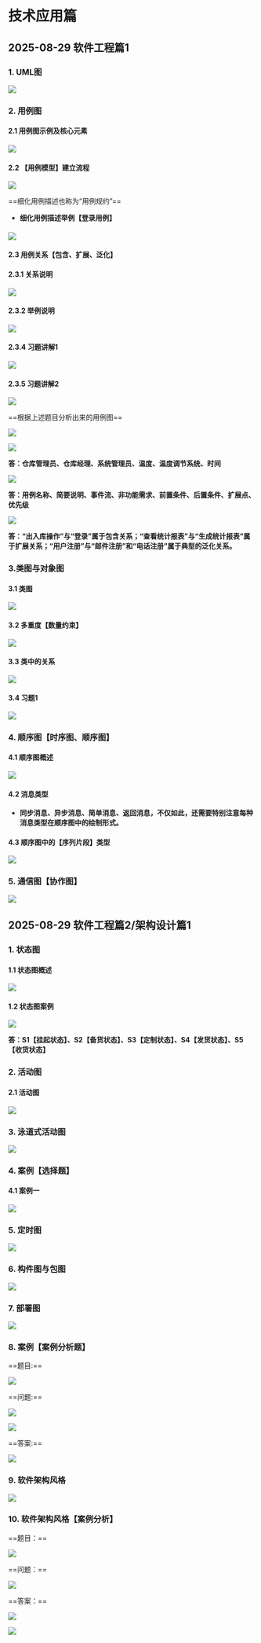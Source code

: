# 技术应用篇

## 2025-08-29 软件工程篇1

### 1. UML图

![](https://gitee.com/YunboCheng/image-bad/raw/master/imgs/202509011339451.png)

### 2. 用例图

#### 2.1 用例图示例及核心元素

![](https://gitee.com/YunboCheng/image-bad/raw/master/imgs/202509011416795.png)



#### 2.2 【用例模型】建立流程

![](https://gitee.com/YunboCheng/image-bad/raw/master/imgs/202509011433246.png)

==细化用例描述也称为“用例规约”==

- **细化用例描述举例【登录用例】**

#### ![](https://gitee.com/YunboCheng/image-bad/raw/master/imgs/202509011432562.png)



#### 2.3 用例关系【包含、扩展、泛化】

#### 2.3.1 关系说明

![](https://gitee.com/YunboCheng/image-bad/raw/master/imgs/202509011518676.png)



#### 2.3.2 举例说明

![](https://gitee.com/YunboCheng/image-bad/raw/master/imgs/202509011516656.png)



#### 2.3.4 习题讲解1

![](https://gitee.com/YunboCheng/image-bad/raw/master/imgs/202509011520030.png)



#### 2.3.5 习题讲解2

![](https://gitee.com/YunboCheng/image-bad/raw/master/imgs/202509011713223.png)

==根据上述题目分析出来的用例图==

![](https://gitee.com/YunboCheng/image-bad/raw/master/imgs/202509011813184.png)



![](https://gitee.com/YunboCheng/image-bad/raw/master/imgs/202509011715558.png)

**答：仓库管理员、仓库经理、系统管理员、温度、温度调节系统、时间**



![](https://gitee.com/YunboCheng/image-bad/raw/master/imgs/202509011717650.png)

**答：用例名称、简要说明、事件流、非功能需求、前置条件、后置条件、扩展点、优先级**



![](https://gitee.com/YunboCheng/image-bad/raw/master/imgs/202509011735485.png)

**答：“出入库操作”与“登录”属于包含关系；“查看统计报表”与“生成统计报表”属于扩展关系；“用户注册”与“邮件注册”和“电话注册”属于典型的泛化关系。**





### 3.类图与对象图

#### 3.1 类图

![](https://gitee.com/YunboCheng/image-bad/raw/master/imgs/202509011820588.png)

#### 3.2 多重度【数量约束】

![](https://gitee.com/YunboCheng/image-bad/raw/master/imgs/202509011821341.png)



#### 3.3 类中的关系

![](https://gitee.com/YunboCheng/image-bad/raw/master/imgs/202509011840831.png)



#### 3.4 习题1

![](https://gitee.com/YunboCheng/image-bad/raw/master/imgs/202509011840384.png)



### 4. 顺序图【时序图、顺序图】

#### 4.1 顺序图概述

![](https://gitee.com/YunboCheng/image-bad/raw/master/imgs/202509011843413.png)



#### 4.2 消息类型

- **同步消息、异步消息、简单消息、返回消息，不仅如此，还需要特别注意每种消息类型在顺序图中的绘制形式。**



#### 4.3 顺序图中的【序列片段】类型

![](https://gitee.com/YunboCheng/image-bad/raw/master/imgs/202509011852665.png)



### 5. 通信图【协作图】

![](https://gitee.com/YunboCheng/image-bad/raw/master/imgs/202509011854995.png)





## 2025-08-29 软件工程篇2/架构设计篇1

### 1. 状态图

#### 1.1 状态图概述

![](https://gitee.com/YunboCheng/image-bad/raw/master/imgs/202509020930124.png)

#### 1.2 状态图案例

![](https://gitee.com/YunboCheng/image-bad/raw/master/imgs/202509020936387.png)

**答：S1【挂起状态】、S2【备货状态】、S3【定制状态】、S4【发货状态】、S5【收货状态】**



### 2. 活动图

#### 2.1 活动图

![](https://gitee.com/YunboCheng/image-bad/raw/master/imgs/202509020955970.png)



### 3. 泳道式活动图

![](https://gitee.com/YunboCheng/image-bad/raw/master/imgs/202509020956232.png)



### 4. 案例【选择题】

#### 4.1 案例一

![](https://gitee.com/YunboCheng/image-bad/raw/master/imgs/202509020957233.png)



### 5. 定时图

![](https://gitee.com/YunboCheng/image-bad/raw/master/imgs/202509020957864.png)



### 6. 构件图与包图

![](https://gitee.com/YunboCheng/image-bad/raw/master/imgs/202509020957330.png)



### 7. 部署图

![](https://gitee.com/YunboCheng/image-bad/raw/master/imgs/202509020959553.png)



### 8. 案例【案例分析题】

==题目:==

![](https://gitee.com/YunboCheng/image-bad/raw/master/imgs/202509021000556.png)

==问题:==

![](https://gitee.com/YunboCheng/image-bad/raw/master/imgs/202509021014748.png)

![](https://gitee.com/YunboCheng/image-bad/raw/master/imgs/202509021014668.png)

==答案:==

![](https://gitee.com/YunboCheng/image-bad/raw/master/imgs/202509021009239.png)



### 9. 软件架构风格

![](https://gitee.com/YunboCheng/image-bad/raw/master/imgs/202509021052049.png)



### 10. 软件架构风格【案例分析】

==题目：==

![](https://gitee.com/YunboCheng/image-bad/raw/master/imgs/202509021103227.png)

==问题：==

![](https://gitee.com/YunboCheng/image-bad/raw/master/imgs/202509021342360.png)

==答案：==

![](https://gitee.com/YunboCheng/image-bad/raw/master/imgs/202509021339846.png)

![](https://gitee.com/YunboCheng/image-bad/raw/master/imgs/202509021347809.png)